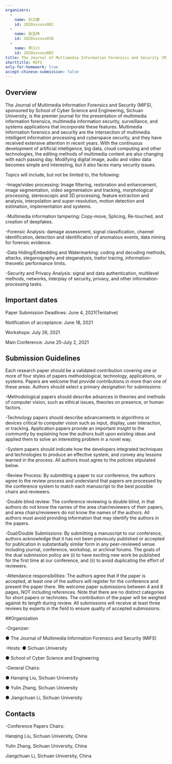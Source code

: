 ```yaml
---
organizers:
  -
    name: 刘汉卿
    id: 2020xxxxxx082
  -
    name: 张玉林
    id: 2020xxxxxx018
  -
    name: 李江川
    id: 2020xxxxxx085
title: The Journal of Multimedia Information Forensics and Security (MIFS)
shorttitle: MIFS
only-for-homework: true
accept-chinese-submission: false
---
```


## Overview

The Journal of Multimedia Information Forensics and Security (MIFS), sponsored by School of Cyber Science and Engineering, Sichuan University, is the premier journal for the 
presentation of multimedia information forensics, multimedia information security, surveillance, and systems applications that incorporate these features. 
Multimedia Information forensics and security are the intersection of multimedia intelligent information processing and cyberspace security, and they have received extensive attention in recent years.
With the continuous development of artificial intelligence, big data, cloud computing and other technologies, the editing methods of multimedia content are also changing with 
each passing day. Modifying digital image, audio and video data becomes simple and interesting, but it also faces many security issues.

Topics will include, but not be limited to, the following:

-Image/video processing: Image filtering, restoration and enhancement, image segmentation, video segmentation and tracking, morphological processing, stereoscopic and 3D processing, feature extraction and analysis, interpolation and super-resolution, motion detection and estimation, implementation and systems.

-Multimedia information tampering: Copy-move, Splicing, Re-touched, and creation of deepfakes.

-Forensic Analysis: damage assessment, signal classification, channel identification, detection and identification of anomalous events, data mining for forensic evidence.

-Data Hiding/Embedding and Watermarking: coding and decoding methods, attacks, steganography and steganalysis, traitor tracing, information-theoretic performance limits.

-Security and Privacy Analysis: signal and data authentication, multilevel methods, networks, interplay of security, privacy, and other information-processing tasks.

## Important dates

Paper Submission Deadlines: June 4, 2021(Tentative)

Notification of acceptance: June 18, 2021

Workshops: July 26, 2021

Main Conference: June 25-July 2, 2021



## Submission Guidelines

Each research paper should be a validated contribution covering one or more of four styles of papers methodological, technology, applications, or systems. Papers are welcome that provide contributions in more than one of these areas. Authors should select a primary designation for submissions:

-Methodological papers should describe advances in theories and methods of computer vision, such as ethical issues, theories on presence, or human factors.

-Technology papers should describe advancements in algorithms or devices critical to computer vision such as input, display, user interaction, or tracking. Application papers provide an important insight to the community by explaining how the authors built upon existing ideas and applied them to solve an interesting problem in a 
novel way.

-System papers should indicate how the developers integrated techniques and technologies to produce an effective system, and convey any lessons learned in the process.
All authors must agree to the policies stipulated below.

-Review Process: By submitting a paper to our conference, the authors agree to the review process and understand that papers are processed by the conference system to match each 
manuscript to the best possible chairs and reviewers.

-Double blind review: The conference reviewing is double blind, in that authors do not know the names of the area chair/reviewers of their papers, and area chairs/reviewers do not
know the names of the authors. All authors must avoid providing information that may identify the authors in the papers.

-Dual/Double Submissions: By submitting a manuscript to our conference, authors acknowledge that it has not been previously published or accepted for publication in substantially similar form in any peer-reviewed venue including journal, conference, workshop, or archival forums. The goals of the dual submission policy are (i) to have exciting new work be published for the first time at our conference, and (ii) to avoid duplicating the effort of reviewers.

-Attendance responsibilities: The authors agree that if the paper is accepted, at least one of the authors will register for the conference and present the paper there.
We welcome paper submissions between 4 and 8 pages, NOT including references. Note that there are no distinct categories for short papers or technotes. The contribution of the 
paper will be weighed against its length during review. All submissions will receive at least three reviews by experts in the field to ensure quality of accepted submissions. 


##Organization

-Organizer:

● The Journal of Multimedia Information Forensics and Security (MIFS)

-Hosts:
● Sichuan University

● School of Cyber Science and Engineering

-General Chairs:

● Hanqing Liu, Sichuan University

● Yulin Zhang, Sichuan University

● Jiangchuan Li, Sichuan University

## Contacts

-Conference Papers Chairs:

Hanqing Liu, Sichuan University, China

Yulin Zhang, Sichuan University, China

Jiangchuan Li, Sichuan University, China
